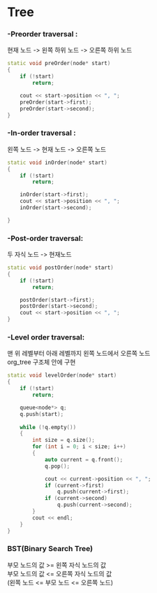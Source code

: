 # Tree
### -Preorder traversal : 
현재 노드 -> 왼쪽 하위 노드 -> 오른쪽 하위 노드

```C++
static void preOrder(node* start)
{
	if (!start)
		return;

	cout << start->position << ", ";
	preOrder(start->first);
	preOrder(start->second);
}
```
### -In-order traversal :
왼쪽 노드 -> 현재 노드 -> 오른쪽 노드

```C++
static void inOrder(node* start)
{
	if (!start)
		return;

	inOrder(start->first);
	cout << start->position << ", ";
	inOrder(start->second);

}
```
### -Post-order traversal:
두 자식 노드 -> 현재노드
```C++
static void postOrder(node* start)
{
	if (!start)
		return;

	postOrder(start->first);
	postOrder(start->second);
	cout << start->position << ", ";
}
```




### -Level order traversal: 
맨 위 레벨부터 아래 레벨까지 왼쪽 노드에서 오른쪽 노드<br>
org_tree 구조체 안에 구현

```C++
static void levelOrder(node* start)
{
	if (!start)
		return;

	queue<node*> q;
	q.push(start);
	
	while (!q.empty())
	{
		int size = q.size();
		for (int i = 0; i < size; i++)
		{
			auto current = q.front();
			q.pop();

			cout << current->position << ", ";
			if (current->first)
				q.push(current->first);
			if (current->second)
				q.push(current->second);
		}
		cout << endl;
	}
}
```

### BST(Binary Search Tree)
부모 노드의 값 >= 왼쪽 자식 노드의 값<br>
부모 노드의 값 <= 오른쪽 자식 노드의 값<br>
(왼쪽 노드 <= 부모 노드 <= 오른쪽 노드)


